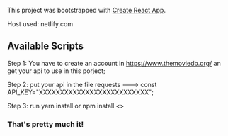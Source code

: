 This project was bootstrapped with [Create React App](https://github.com/facebook/create-react-app).

Host used: netlify.com

## Available Scripts

Step 1: You have  to create an account in https://www.themoviedb.org/ an get your api to use in this porject;

Step 2: put your api in the file requests  ---> const API_KEY="XXXXXXXXXXXXXXXXXXXXXXXXXX";

Step 3: run yarn install or npm install <>

<h3>That's pretty much it!</h3>

